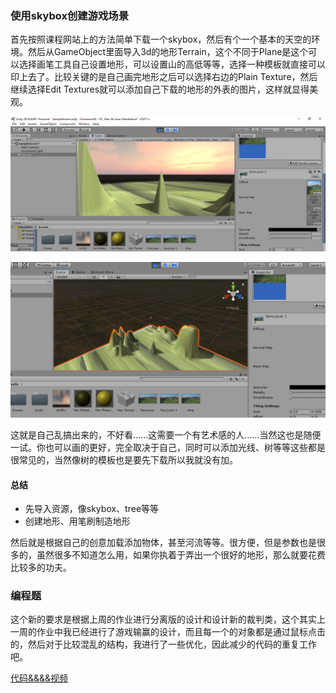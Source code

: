 ### 使用skybox创建游戏场景

首先按照课程网站上的方法简单下载一个skybox，然后有个一个基本的天空的环境。然后从GameObject里面导入3d的地形Terrain，这个不同于Plane是这个可以选择画笔工具自己设置地形，可以设置山的高低等等，选择一种模板就直接可以印上去了。比较关键的是自己画完地形之后可以选择右边的Plain Texture，然后继续选择Edit Textures就可以添加自己下载的地形的外表的图片，这样就显得美观。

![](1.png)

![](2.png)

这就是自己乱搞出来的，不好看......这需要一个有艺术感的人......当然这也是随便一试。你也可以画的更好，完全取决于自己，同时可以添加光线、树等等这些都是很常见的，当然像树的模板也是要先下载所以我就没有加。

#### 总结

- 先导入资源，像skybox、tree等等
- 创建地形、用笔刷制造地形

然后就是根据自己的创意加载添加物体，甚至河流等等。很方便，但是参数也是很多的，虽然很多不知道怎么用，如果你执着于弄出一个很好的地形，那么就要花费比较多的功夫。

### 编程题

这个新的要求是根据上周的作业进行分离版的设计和设计新的裁判类，这个其实上一周的作业中我已经进行了游戏输赢的设计，而且每一个的对象都是通过鼠标点击的，然后对于比较混乱的结构，我进行了一些优化，因此减少的代码的重复工作吧。

[代码&&&&视频](www.baidu.com)